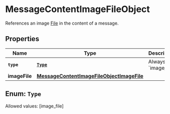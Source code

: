 

# MessageContentImageFileObject

References an image [File](/docs/api-reference/files) in the content of a message.

## Properties

Name | Type | Description | Notes
------------ | ------------- | ------------- | -------------
**`type`** | [**`Type`**](#`Type`) | Always &#x60;image_file&#x60;. | 
**imageFile** | [**MessageContentImageFileObjectImageFile**](MessageContentImageFileObjectImageFile.md) |  | 


## Enum: `Type`
Allowed values: [image_file]




